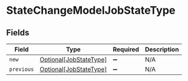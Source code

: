 # StateChangeModelJobStateType


## Fields

| Field                                                         | Type                                                          | Required                                                      | Description                                                   |
| ------------------------------------------------------------- | ------------------------------------------------------------- | ------------------------------------------------------------- | ------------------------------------------------------------- |
| `new`                                                         | [Optional[JobStateType]](../../models/shared/jobstatetype.md) | :heavy_minus_sign:                                            | N/A                                                           |
| `previous`                                                    | [Optional[JobStateType]](../../models/shared/jobstatetype.md) | :heavy_minus_sign:                                            | N/A                                                           |